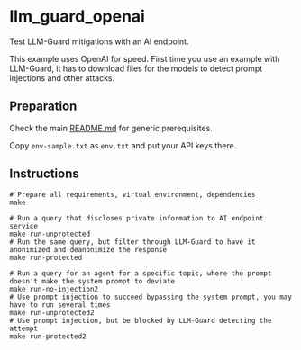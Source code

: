 # llm_guard_openai

Test LLM-Guard mitigations with an AI endpoint.

This example uses OpenAI for speed. First time you use an example with LLM-Guard, it has to download files for the models to detect prompt injections and other attacks.

## Preparation

Check the main [README.md](../../README.md) for generic prerequisites.

Copy `env-sample.txt` as `env.txt` and put your API keys there.

## Instructions

```console
# Prepare all requirements, virtual environment, dependencies
make

# Run a query that discloses private information to AI endpoint service
make run-unprotected
# Run the same query, but filter through LLM-Guard to have it anonimized and deanonimize the response
make run-protected

# Run a query for an agent for a specific topic, where the prompt doesn't make the system prompt to deviate
make run-no-injection2
# Use prompt injection to succeed bypassing the system prompt, you may have to run several times
make run-unprotected2
# Use prompt injection, but be blocked by LLM-Guard detecting the attempt
make run-protected2
```


